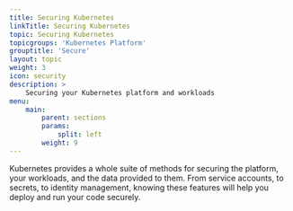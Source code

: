 ```yaml
---
title: Securing Kubernetes
linkTitle: Securing Kubernetes
topic: Securing Kubernetes
topicgroups: 'Kubernetes Platform'
grouptitle: 'Secure'
layout: topic
weight: 3
icon: security
description: >
    Securing your Kubernetes platform and workloads
menu:
    main:
        parent: sections
        params:
            split: left
        weight: 9
---
```


Kubernetes provides a whole suite of methods for securing the platform, your workloads, and the data provided to them. From service accounts, to secrets, to identity management, knowing these features will help you deploy and run your code securely.
